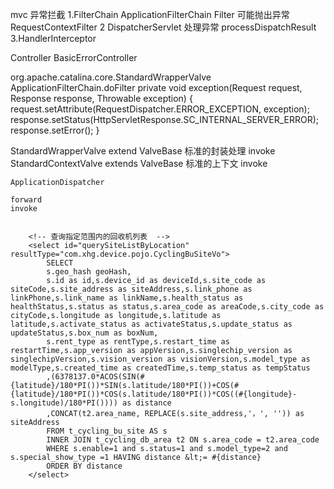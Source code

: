 mvc 异常拦截
1.FilterChain
ApplicationFilterChain 
Filter 可能抛出异常
RequestContextFilter
2 DispatcherServlet 处理异常
processDispatchResult
3.HandlerInterceptor

Controller
BasicErrorController


org.apache.catalina.core.StandardWrapperValve
ApplicationFilterChain.doFilter
  private void exception(Request request, Response response,
                           Throwable exception) {
        request.setAttribute(RequestDispatcher.ERROR_EXCEPTION, exception);
        response.setStatus(HttpServletResponse.SC_INTERNAL_SERVER_ERROR);
        response.setError();
    }
    
    
StandardWrapperValve extend ValveBase
 标准的封装处理
 invoke
StandardContextValve extends ValveBase
  标准的上下文
 invoke
 
 
 
    
    ApplicationDispatcher
    
    forward
    invoke
    
    
        <!-- 查询指定范围内的回收机列表  -->
        <select id="querySiteListByLocation" resultType="com.xhg.device.pojo.CyclingBuSiteVo">
            SELECT
            s.geo_hash geoHash,
            s.id as id,s.device_id as deviceId,s.site_code as siteCode,s.site_address as siteAddress,s.link_phone as linkPhone,s.link_name as linkName,s.health_status as healthStatus,s.status as status,s.area_code as areaCode,s.city_code as cityCode,s.longitude as longitude,s.latitude as latitude,s.activate_status as activateStatus,s.update_status as updateStatus,s.box_num as boxNum,
            s.rent_type as rentType,s.restart_time as restartTime,s.app_version as appVersion,s.singlechip_version as singlechipVersion,s.vision_version as visionVersion,s.model_type as modelType,s.created_time as createdTime,s.temp_status as tempStatus
            ,(6378137.0*ACOS(SIN(#{latitude}/180*PI())*SIN(s.latitude/180*PI())+COS(#{latitude}/180*PI())*COS(s.latitude/180*PI())*COS((#{longitude}-s.longitude)/180*PI()))) as distance
            ,CONCAT(t2.area_name, REPLACE(s.site_address,'，', '')) as siteAddress
            FROM t_cycling_bu_site AS s
            INNER JOIN t_cycling_db_area t2 ON s.area_code = t2.area_code
            WHERE s.enable=1 and s.status=1 and s.model_type=2 and s.special_show_type =1 HAVING distance &lt;= #{distance}
            ORDER BY distance
        </select>